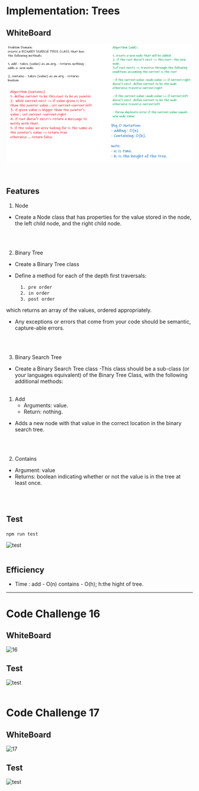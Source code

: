 # Implementation: Trees

## WhiteBoard
![15](./wb15.png)

<br/>

##  Features
1. Node
- Create a Node class that has properties for the value stored in the node, the left child node, and the right child node.
<br/>
<br/>

2. Binary Tree
- Create a Binary Tree class<br/>
- Define a method for each of the depth first traversals:

        1. pre order
        2. in order
        3. post order
 which returns an array of the values, ordered appropriately.

- Any exceptions or errors that come from your code should be semantic, capture-able errors. 
<br/>
<br/>



3. Binary Search Tree
- Create a Binary Search Tree class
     -This class should be a sub-class (or your languages equivalent) of the Binary Tree Class, with the following additional methods:
     <br/>
     <br/>

     
 1. Add
    - Arguments: value.
    - Return: nothing.
 - Adds a new node with that value in the correct location in the binary search tree.
<br/>
<br/>


  2. Contains
   - Argument: value
   - Returns: boolean indicating whether or not the value is in the tree at least once.
   <br/>
    <br/>

## Test
```npm run test``` 

![test](./test15.png)
<br/>
<br/>

## Efficiency
- Time :
add - O(n)
contains - O(h); h:the hight of tree.

***
# Code Challenge 16

## WhiteBoard
![16](./wb16.png)


## Test 

![test](./test16.png)
<br/>
<br/>

# Code Challenge 17

## WhiteBoard
![17](./wb17.jpg)


## Test 

![test](./test17.png)
<br/>
<br/>